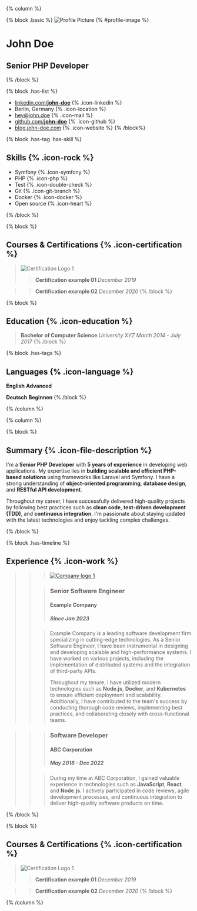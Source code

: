 {% column %}

{% block .basic %}
![Profile Picture](https://user-images.githubusercontent.com/6358755/229285256-03f05195-33b1-477f-ac5a-155a6a26a8c5.png) {% #profile-image %}

# John Doe

## Senior PHP Developer

{% /block %}

{% block .has-list %}
- [linkedin.com/**john-doe**](https://www.linkedin.com/in/eerison) {% .icon-linkedin %}
- Berlin, Germany {% .icon-location %}
- [hey@john.doe](mailto:hey@john-doe.com) {% .icon-mail %}
- [github.com/**john-doe**](https://your-link.com) {% .icon-github %}
- [blog.john-doe.com](https:blog.erison.work) {% .icon-website %}
{% /block%}

{% block .has-tag .has-skill %}

## Skills {% .icon-rock %}

- Symfony {% .icon-symfony %}
- PHP {% .icon-php %}
- Test {% .icon-double-check %}
- Git {% .icon-git-branch %}
- Docker {% .icon-docker %}
- Open source {% .icon-heart %}

{% /block %}

{% block %}

## Courses & Certifications {% .icon-certification %}

> ![Certification Logo 1](https://github.com/shield-wall/myprofile/assets/6358755/a9b5f93b-4c2b-4479-98db-376260665ad5)
>> **Certification example 01**
>> *December 2019*

>
>> **Certification example 02**
>> *December 2020*
{% /block %}

{% block %}
## Education {% .icon-education %}

>**Bachelor of Computer Science**
>*University XYZ*
>*March 2014 - July 2017*
{% /block %}

{% block .has-tags %}
## Languages {% .icon-language %}

**English**
**Advanced**

**Deutsch**
**Beginnen**
{% /block %}

{% /column %}

{% column %}

{% block %}
## Summary {% .icon-file-description %}

I'm a **Senior PHP Developer** with **5 years of experience** in developing web applications. My expertise lies in **building scalable and efficient PHP-based solutions** using frameworks like Laravel and Symfony. I have a strong understanding of **object-oriented programming**, **database design**, and **RESTful API development**.

Throughout my career, I have successfully delivered high-quality projects by following best practices such as **clean code**, **test-driven development (TDD)**, and **continuous integration**. I'm passionate about staying updated with the latest technologies and enjoy tackling complex challenges.

{% /block %}

{% block .has-timeline %}
## Experience {% .icon-work %}

>>> [![Company logo 1](https://github.com/shield-wall/myprofile/assets/6358755/f9918622-d3ba-4ae9-abb4-fc184948779b)](https://www.google.com)
>>
>>> ### Senior Software Engineer
>>> #### Example Company
>>> ##### Since Jan 2023
>>
>>> Example Company is a leading software development firm specializing in cutting-edge technologies. As a Senior Software Engineer, I have been instrumental in designing and developing scalable and high-performance systems. I have worked on various projects, including the implementation of distributed systems and the integration of third-party APIs.
>>>
>>> Throughout my tenure, I have utilized modern technologies such as **Node.js**, **Docker**, and **Kubernetes** to ensure efficient deployment and scalability. Additionally, I have contributed to the team's success by conducting thorough code reviews, implementing best practices, and collaborating closely with cross-functional teams.

>>>
>>
>>> ### Software Developer
>>> #### ABC Corporation
>>> ##### May 2018 - Dec 2022
>>
>>> During my time at ABC Corporation, I gained valuable experience in technologies such as **JavaScript**, **React**, and **Node.js**. I actively participated in code reviews, agile development processes, and continuous integration to deliver high-quality software products on time.

{% /block %}

{% block %}

## Courses & Certifications {% .icon-certification %}

> ![Certification Logo 1](https://github.com/shield-wall/myprofile/assets/6358755/a9b5f93b-4c2b-4479-98db-376260665ad5)
>> **Certification example 01**
>> *December 2019*

>
>> **Certification example 02**
>> *December 2020*
{% /block %}

{% /column %}
